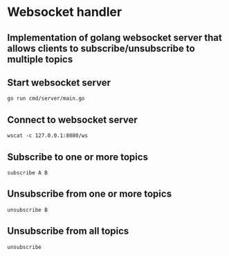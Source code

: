 # Websocket handler

## Implementation of golang websocket server that allows clients to subscribe/unsubscribe to multiple topics

## Start websocket server

```
go run cmd/server/main.go
```

## Connect to websocket server

```
wscat -c 127.0.0.1:8080/ws
```

## Subscribe to one or more topics

```
subscribe A B
```

## Unsubscribe from one or more topics

```
unsubscribe B
```

## Unsubscribe from all topics
```
unsubscribe
```
